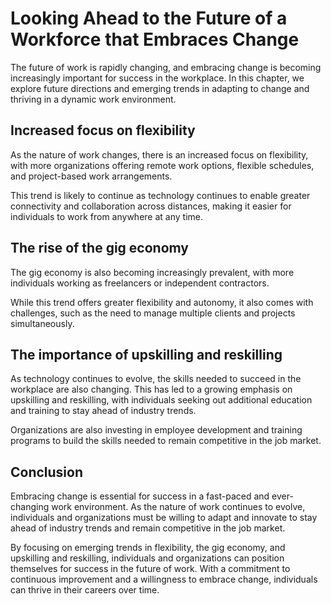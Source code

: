 Looking Ahead to the Future of a Workforce that Embraces Change
=============================================================================================

The future of work is rapidly changing, and embracing change is becoming increasingly important for success in the workplace. In this chapter, we explore future directions and emerging trends in adapting to change and thriving in a dynamic work environment.

Increased focus on flexibility
------------------------------

As the nature of work changes, there is an increased focus on flexibility, with more organizations offering remote work options, flexible schedules, and project-based work arrangements.

This trend is likely to continue as technology continues to enable greater connectivity and collaboration across distances, making it easier for individuals to work from anywhere at any time.

The rise of the gig economy
---------------------------

The gig economy is also becoming increasingly prevalent, with more individuals working as freelancers or independent contractors.

While this trend offers greater flexibility and autonomy, it also comes with challenges, such as the need to manage multiple clients and projects simultaneously.

The importance of upskilling and reskilling
-------------------------------------------

As technology continues to evolve, the skills needed to succeed in the workplace are also changing. This has led to a growing emphasis on upskilling and reskilling, with individuals seeking out additional education and training to stay ahead of industry trends.

Organizations are also investing in employee development and training programs to build the skills needed to remain competitive in the job market.

Conclusion
----------

Embracing change is essential for success in a fast-paced and ever-changing work environment. As the nature of work continues to evolve, individuals and organizations must be willing to adapt and innovate to stay ahead of industry trends and remain competitive in the job market.

By focusing on emerging trends in flexibility, the gig economy, and upskilling and reskilling, individuals and organizations can position themselves for success in the future of work. With a commitment to continuous improvement and a willingness to embrace change, individuals can thrive in their careers over time.
